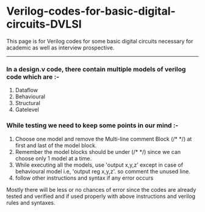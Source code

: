 # Verilog-codes-for-basic-digital-circuits-DVLSI
This page is for Verilog codes for some basic digital circuits necessary for academic as well as interview prospective.

---

### In a design.v code, there contain multiple models of verilog code which are :-
1. Dataflow
2. Behavioural
3. Structural
4. Gatelevel

### While testing we need to keep some points in our mind :-
1. Choose one model and remove the Multi-line comment Block (/* */) at first and last of the model block.
2. Remember the model blocks should be under (/* */) since we can choose only 1 model at a time.
3. While executing all the models, use 'output x,y,z' except in case of behavioural model i.e, 'output reg x,y,z'. so comment the unused line.
4. follow other instructions and syntax if any error occurs

Mostly there will be less or no chances of error since the codes are already tested and verified and if used properly with above instructions and verilog rules and syntaxes.
